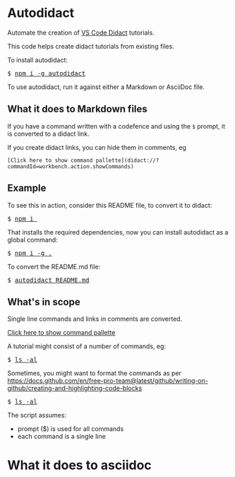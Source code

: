 # Autodidact

Automate the creation of [VS Code Didact](https://marketplace.visualstudio.com/items?itemName=redhat.vscode-didact) tutorials.

This code helps create didact tutorials from existing files.

To install autodidact:

<pre>$ <a href=didact://?commandId=vscode.didact.sendNamedTerminalAString&text=bash$$npm%20i%20-g%20autodidact>npm i -g autodidact</a></pre>

To use autodidact, run it against either a Markdown or AsciiDoc file.

## What it does to Markdown files

If you have a command written with a codefence and using the `$` prompt, it is converted to a didact link.

If you create didact links, you can hide them in comments, eg

`[Click here to show command pallette](didact://?commandId=workbench.action.showCommands)`

## Example

To see this in action, consider this README file, to convert it to didact:

<pre>$ <a href=didact://?commandId=vscode.didact.sendNamedTerminalAString&text=bash$$npm%20i%20>npm i </a></pre>

That installs the required dependencies, now you can install autodidact as a global command:

<pre>$ <a href=didact://?commandId=vscode.didact.sendNamedTerminalAString&text=bash$$npm%20i%20-g%20.>npm i -g .</a></pre>


To convert the README.md file:

<pre>$ <a href=didact://?commandId=vscode.didact.sendNamedTerminalAString&text=bash$$autodidact%20README.md>autodidact README.md</a></pre>

## What's in scope

Single line commands and links in comments are converted.

[Click here to show command pallette](didact://?commandId=workbench.action.showCommands)

A tutorial might consist of a number of commands, eg:

<pre>$ <a href=didact://?commandId=vscode.didact.sendNamedTerminalAString&text=bash$$ls%20-al>ls -al</a></pre>

Sometimes, you might want to format the commands as per https://docs.github.com/en/free-pro-team@latest/github/writing-on-github/creating-and-highlighting-code-blocks

<pre>$ <a href=didact://?commandId=vscode.didact.sendNamedTerminalAString&text=bash$$ls%20-al>ls -al</a></pre>

The script assumes:

* prompt ($) is used for all commands
* each command is a single line

# What it does to asciidoc


